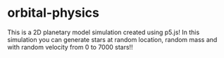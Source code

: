 # orbital-physics

This is a 2D planetary model simulation created using p5.js!
In this simulation you can  generate stars at random location, random mass and with random velocity from 0 to 7000 stars!!
